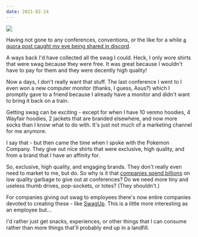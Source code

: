 ```yaml
---
date: 2021-02-24
---
```


![][giphy]

Having not gone to any conferences, conventions, or the like for a while
[a quora post caught my eye being shared in discord][1].

A ways back I'd have collected all the swag I could.  Heck, I only wore shirts
that were swag because they were free.  It was great because I wouldn't have
to pay for them and they were decently high quality! 

Now a days, I don't really want that stuff.  The last conference I went to I even
won a new computer monitor (thanks, I guess, Asus?) which I promptly gave
to a friend because I already have a monitor and didn't want to bring it back
on a train.

Getting swag can be exciting - except for when I have 10 venmo hoodies, 4 Wayfair
hoodies, 2 jackets that are branded elsewhere, and now more socks than I know what
to do with.  It's just not much of a marketing channel for me anymore.

I say that - but then came the time when I spoke with the Pokemon Company.
They give out nice shirts that were exclusive, high quality, and from a brand that
I have an affinity for.

So, exclusive, high quality, and engaging brands.  They don't really even
need to market to me, but do.  So why is it that [companies spend billions][2]
on low quality garbage to give out at conferences?  Do we need more
tiny and useless thumb drives, pop-sockets, or totes?  (They shouldn't.)

For companies giving out swag to employees there's now entire companies devoted
to creating these - like [SwagUp][3].  This is a little more interesting as
an employee but...

I'd rather just get snacks, experiences, or other things that I can
consume rather than more things that'll probably end up in a landfill.

[giphy]: https://media.giphy.com/media/OOT9daJDqqFdtMb1vq/giphy-downsized.gif

[1]: https://www.quora.com/In-Silicon-Valley-is-company-swag-a-status-symbol
[2]: https://www.fastcompany.com/90260185/its-time-to-stop-spending-billions-on-cheap-conference-swag
[3]: https://www.swagup.com/
